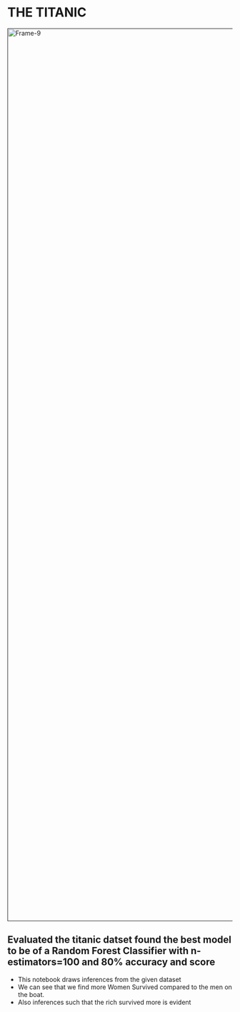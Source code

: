<p align="center">
 
   # THE TITANIC 

 </p>
<a href=""><img src="https://free4kwallpapers.com/uploads/originals/2015/12/17/titanic-ship-wallpaper.jpg" alt="Frame-9" border="0" width = "2000"></a>

## Evaluated the titanic datset found the best model to be of a Random Forest Classifier with n-estimators=100 and 80% accuracy and score

* This notebook draws inferences from the given dataset 
* We can see that we find more Women Survived compared to the men on the boat.
* Also inferences such that the rich survived more is evident



